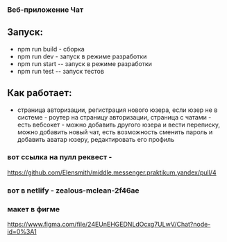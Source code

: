 ### Веб-приложение Чат

## Запуск:

- npm run build - сборка
- npm run dev - запуск в режиме разработки
- npm run start -- запуск в режиме разработки
- npm run test -- запуск тестов

## Как работает:

- страница авторизации, регистрация нового юзера, если юзер не в системе - роутер на страницу авторизации, страница с чатами - есть вебсокет - можно добавить другого юзера и вести переписку, можно добавить новый чат, есть возможность сменить пароль и добавить аватар юзеру, редактировать его профиль

### вот ссылка на пулл реквест -

https://github.com/Elensmith/middle.messenger.praktikum.yandex/pull/4

### вот в netlify - zealous-mclean-2f46ae

### макет в фигме

https://www.figma.com/file/24EUnEHGEDNLdOcxg7ULwV/Chat?node-id=0%3A1

